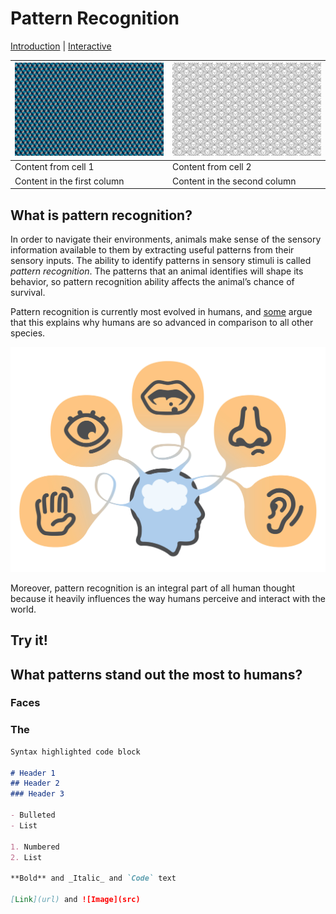 # Pattern Recognition

[Introduction](#What-is-pattern-recognition) | [Interactive](#Try-it)

![d](cude.png) | ![b](stairs.png)
------------ | -------------
Content from cell 1 | Content from cell 2
Content in the first column | Content in the second column

## What is pattern recognition?

In order to navigate their environments, animals make sense of the sensory information available to them by extracting useful patterns from their sensory inputs. The ability to identify patterns in sensory stimuli is called *pattern recognition*. The patterns that an animal identifies will shape its behavior, so pattern recognition ability affects the animal’s chance of survival.

Pattern recognition is currently most evolved in humans, and [some](https://www.ncbi.nlm.nih.gov/pmc/articles/PMC4141622/) argue that this explains why humans are so advanced in comparison to all other species. 

![Senses](sens.jpg)

Moreover, pattern recognition is an integral part of all human thought because it heavily influences the way humans perceive and interact with the world.




## Try it! 

## What patterns stand out the most to humans?

### Faces

### The 

```markdown
Syntax highlighted code block

# Header 1
## Header 2
### Header 3

- Bulleted
- List

1. Numbered
2. List

**Bold** and _Italic_ and `Code` text

[Link](url) and ![Image](src)
```
